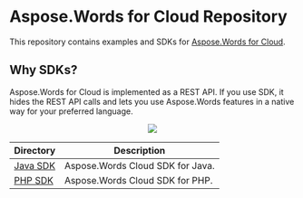 # Aspose.Words for Cloud Repository
This repository contains examples and SDKs for [Aspose.Words for Cloud](http://www.aspose.com/cloud/word-api.aspx).

## Why SDKs?
Aspose.Words for Cloud is implemented as a REST API. If you use SDK, it hides the REST API calls and lets you use Aspose.Words features in a native way for your preferred language.

<p align="center">
  <a title="Download complete Aspose.Words for Cloud source code" href="https://github.com/asposewords/Aspose_Words_Cloud/archive/master.zip">
	<img src="https://raw.github.com/AsposeExamples/java-examples-dashboard/master/images/downloadZip-Button-Large.png" />
  </a>
</p>

Directory | Description
--------- | -----------
[Java SDK](https://github.com/asposewords/Aspose_Words_Cloud/tree/master/SDKs/Aspose.Words_Cloud_SDK_for_Java)  |  Aspose.Words Cloud SDK for Java.
[PHP SDK](https://github.com/asposewords/Aspose_Words_Cloud/tree/master/SDKs/Aspose.Words_Cloud_SDK_for_PHP)  | Aspose.Words Cloud SDK for PHP.
